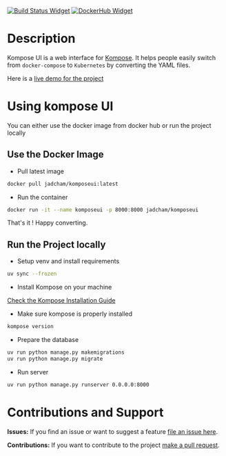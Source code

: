 
[![Build Status Widget]][Build Status] [![DockerHub Widget]][DockerHub]
# Description

Kompose UI is a web interface for [Kompose](http://kompose.io). It helps people easily switch from `docker-compose` to `Kubernetes` by converting the YAML files.

Here is a [live demo for the project](https://composetokube.com)

# Using kompose UI

You can either use the docker image from docker hub or run the project locally

## Use the Docker Image

* Pull latest image

```sh
docker pull jadcham/komposeui:latest
```

* Run the container
```sh
docker run -it --name komposeui -p 8000:8000 jadcham/komposeui
```

That's it ! Happy converting.

## Run the Project locally

* Setup venv and install requirements
```sh
uv sync --frozen
```

* Install Kompose on your machine

[Check the Kompose Installation Guide](https://github.com/kubernetes/kompose#installation)

* Make sure kompose is properly installed
```sh
kompose version
```

* Prepare the database
```sh
uv run python manage.py makemigrations
uv run python manage.py migrate
```

* Run server
```sh
uv run python manage.py runserver 0.0.0.0:8000
```

# Contributions and Support

__Issues:__ If you find an issue or want to suggest a feature [file an issue here](https://github.com/jadcham/komposeui/issues).

__Contributions:__ If you want to contribute to the project [make a pull request](https://github.com/jadcham/komposeui/pulls).


[Build Status]: https://github.com/JadCham/komposeui/actions/workflows/test.yml/badge.svg
[Build Status Widget]: https://github.com/JadCham/komposeui/actions/workflows/test.yml/badge.svg?branch=feature-1
[DockerHub]: https://hub.docker.com/r/jadcham/komposeui/
[DockerHub Widget]: https://img.shields.io/docker/pulls/jadcham/komposeui.svg

